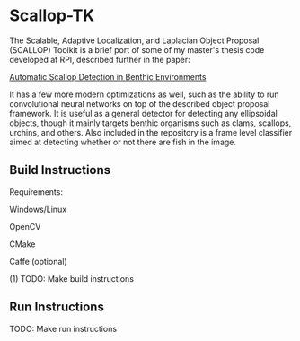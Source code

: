 
Scallop-TK
==========

The Scalable, Adaptive Localization, and Laplacian Object Proposal
(SCALLOP) Toolkit is a brief port of some of my master's thesis code
developed at RPI, described further in the paper:

[Automatic Scallop Detection in Benthic Environments][1]

It has a few more modern optimizations as well, such as the ability to
run convolutional neural networks on top of the described object
proposal framework. It is useful as a general detector for detecting any
ellipsoidal objects, though it mainly targets benthic organisms such as
clams, scallops, urchins, and others. Also included in the repository is
a frame level classifier aimed at detecting whether or not there are
fish in the image.

[1]: https://scholar.google.com/citations?user=ZaCEQN0AAAAJ


Build Instructions
------------------

Requirements:

Windows/Linux

OpenCV

CMake

Caffe (optional)

(1) TODO: Make build instructions

Run Instructions
----------------

TODO: Make run instructions
